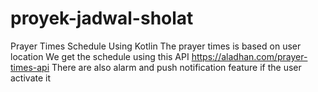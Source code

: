 # proyek-jadwal-sholat
Prayer Times Schedule Using Kotlin
The prayer times is based on user location
We get the schedule using this API https://aladhan.com/prayer-times-api
There are also alarm and push notification feature if the user activate it

